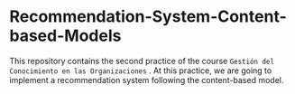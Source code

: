 # Recommendation-System-Content-based-Models
This repository contains the second practice of the course `Gestión del Conocimiento en las Organizaciones` . At this practice, we are going to implement a recommendation system following the content-based model.
